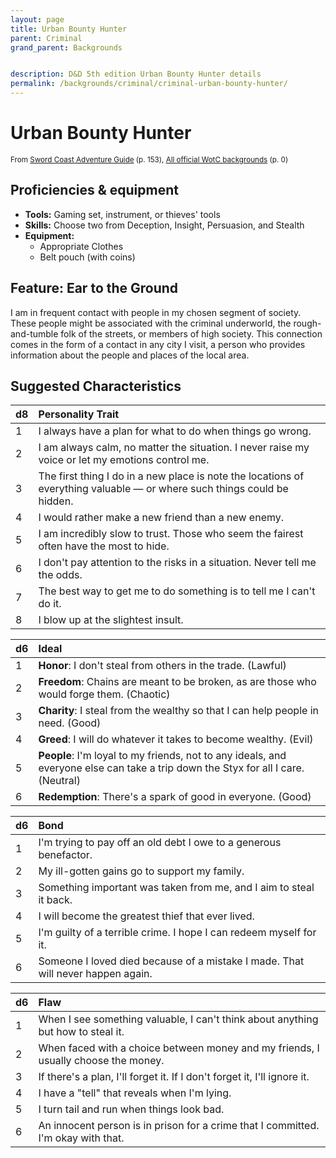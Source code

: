 ```yaml
---
layout: page
title: Urban Bounty Hunter
parent: Criminal
grand_parent: Backgrounds


description: D&D 5th edition Urban Bounty Hunter details
permalink: /backgrounds/criminal/criminal-urban-bounty-hunter/
---
```

# Urban Bounty Hunter

<small>From <a target="_blank" href="https://dnd.wizards.com/products/tabletop-games/rpg-products/sc-adventurers-guide">Sword Coast Adventure Guide</a> (p. 153), <a target="_blank" href="https://flapkan.com/faq#What-is-the-source-All-official-WotC-backgrounds-and-how-does-it-work">All official WotC backgrounds</a> (p. 0)</small>


## Proficiencies & equipment

- **Tools:** Gaming set, instrument, or thieves' tools
- **Skills:** Choose two from Deception, Insight, Persuasion, and Stealth
- **Equipment:** 
  - Appropriate Clothes
  - Belt pouch (with coins)

## Feature: Ear to the Ground


I am in frequent contact with people in my chosen segment of society. These people might be associated with the criminal underworld, the rough-and-tumble folk of the streets, or members of high society. This connection comes in the form of a contact in any city I visit, a person who provides information about the people and places of the local area.

## Suggested Characteristics


| d8 | Personality Trait |
|:----------------------------|:------------------|
| 1 | I always have a plan for what to do when things go wrong. |
| 2 | I am always calm, no matter the situation. I never raise my voice or let my emotions control me. |
| 3 | The first thing I do in a new place is note the locations of everything valuable ― or where such things could be hidden. |
| 4 | I would rather make a new friend than a new enemy. |
| 5 | I am incredibly slow to trust. Those who seem the fairest often have the most to hide. |
| 6 | I don't pay attention to the risks in a situation. Never tell me the odds. |
| 7 | The best way to get me to do something is to tell me I can't do it. |
| 8 | I blow up at the slightest insult. |

| d6 | Ideal |
|:----------------------------|:------|
| 1 | **Honor**: I don't steal from others in the trade. (Lawful) |
| 2 | **Freedom**: Chains are meant to be broken, as are those who would forge them. (Chaotic) |
| 3 | **Charity**: I steal from the wealthy so that I can help people in need. (Good) |
| 4 | **Greed**: I will do whatever it takes to become wealthy. (Evil) |
| 5 | **People**: I'm loyal to my friends, not to any ideals, and everyone else can take a trip down the Styx for all I care. (Neutral) |
| 6 | **Redemption**: There's a spark of good in everyone. (Good) |

| d6 | Bond |
|:----------------------------|:------------------|
| 1 | I'm trying to pay off an old debt I owe to a generous benefactor. |
| 2 | My ill-gotten gains go to support my family. |
| 3 | Something important was taken from me, and I aim to steal it back. |
| 4 | I will become the greatest thief that ever lived. |
| 5 | I'm guilty of a terrible crime. I hope I can redeem myself for it. |
| 6 | Someone I loved died because of a mistake I made. That will never happen again. |

| d6 | Flaw |
|:----------------------------|:------------------|
| 1 | When I see something valuable, I can't think about anything but how to steal it. |
| 2 | When faced with a choice between money and my friends, I usually choose the money. |
| 3 | If there's a plan, I'll forget it. If I don't forget it, I'll ignore it. |
| 4 | I have a "tell" that reveals when I'm lying. |
| 5 | I turn tail and run when things look bad. |
| 6 | An innocent person is in prison for a crime that I committed. I'm okay with that. |